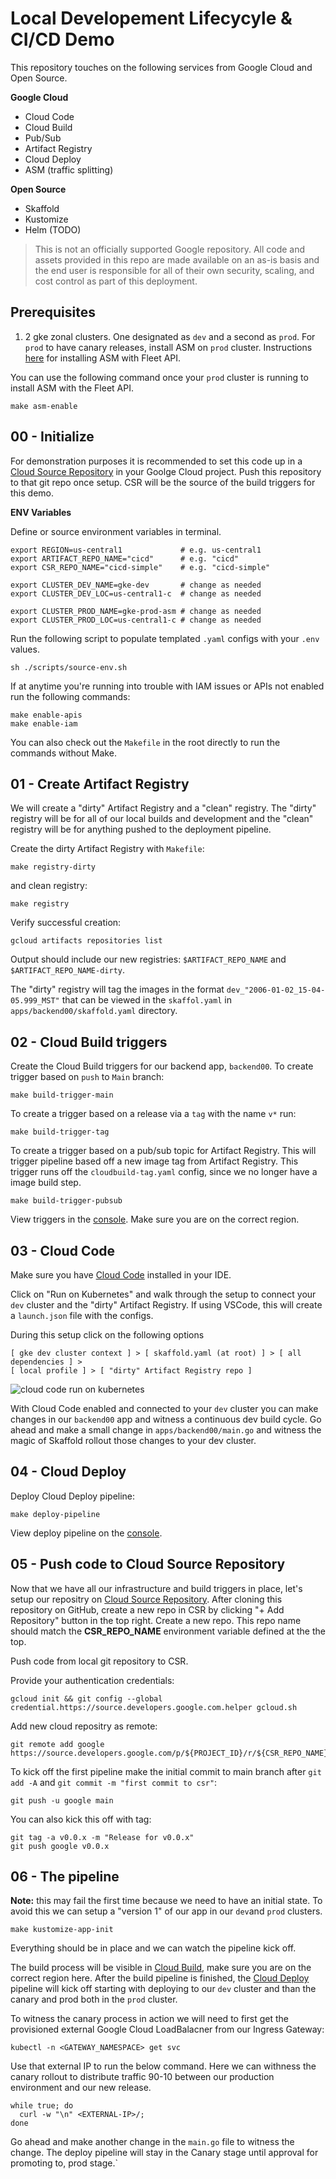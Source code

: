 # Local Developement Lifecycyle & CI/CD Demo

This repository touches on the following services from Google Cloud and Open
Source.

**Google Cloud**
- Cloud Code
- Cloud Build
- Pub/Sub
- Artifact Registry
- Cloud Deploy
- ASM (traffic splitting)

**Open Source**
- Skaffold
- Kustomize
- Helm (TODO)

>This is not an officially supported Google repository.  All code and assets
>provided in this repo are made available on an as-is basis and the end user is
>responsible for all of their own security, scaling, and cost control as part of
>this deployment.

## Prerequisites

1. 2 gke zonal clusters. One designated as `dev` and a second as `prod`. For `prod` to
have canary releases, install ASM on `prod` cluster. Instructions [here](https://cloud.google.com/service-mesh/docs/managed/provision-managed-anthos-service-mesh) for installing ASM with Fleet API.

You can use the following command once your `prod` cluster is running to install
ASM with the Fleet API.

```
make asm-enable
```

## 00 - Initialize

For demonstration purposes it is recommended to set this code up in a
[Cloud Source Repository](https://source.cloud.google.com/) in your Goolge Cloud
project. Push this repository to that git repo once setup. CSR will be the
source of the build triggers for this demo.

**ENV Variables**

Define or source environment variables in terminal.

```
export REGION=us-central1             # e.g. us-central1
export ARTIFACT_REPO_NAME="cicd"      # e.g. "cicd"
export CSR_REPO_NAME="cicd-simple"    # e.g. "cicd-simple"

export CLUSTER_DEV_NAME=gke-dev       # change as needed
export CLUSTER_DEV_LOC=us-central1-c  # change as needed

export CLUSTER_PROD_NAME=gke-prod-asm # change as needed
export CLUSTER_PROD_LOC=us-central1-c # change as needed
```

Run the following script to populate templated `.yaml` configs with your `.env`
values.

```
sh ./scripts/source-env.sh
```

If at anytime you're running into trouble with IAM issues or APIs not enabled
run the following commands:

```
make enable-apis
make enable-iam
```

You can also check out the `Makefile` in the root directly to run the commands
without Make.

## 01 - Create Artifact Registry

We will create a "dirty" Artifact Registry and a "clean" registry. The "dirty"
registry will be for all of our local builds and development and the "clean"
registry will be for anything pushed to the deployment pipeline.

Create the dirty Artifact Registry with `Makefile`:

```
make registry-dirty
```

and clean registry:

```
make registry
```

Verify successful creation:

```
gcloud artifacts repositories list
```

Output should include our new registries: `$ARTIFACT_REPO_NAME` and
`$ARTIFACT_REPO_NAME-dirty`.

The "dirty" registry will tag the images in the format
`dev_"2006-01-02_15-04-05.999_MST"` that can be viewed in the `skaffol.yaml` in
`apps/backend00/skaffold.yaml` directory.

## 02 - Cloud Build triggers

Create the Cloud Build triggers for our backend app, `backend00`. To create
trigger based on `push` to `Main` branch:

```
make build-trigger-main
```

To create a trigger based on a release via a `tag` with the name `v*` run:

```
make build-trigger-tag
```

To create a trigger based on a pub/sub topic for Artifact Registry. This will
trigger pipeline based off a new image tag from Artifact Registry. This trigger
runs off the `cloudbuild-tag.yaml` config, since we no longer have a image build
step.

```
make build-trigger-pubsub
```

View triggers in the [console](https://console.cloud.google.com/cloud-build/triggers;region=us-central1). Make sure you are on the correct region.

## 03 - Cloud Code

Make sure you have [Cloud Code](https://cloud.google.com/code/docs/vscode/install)
installed in your IDE.

Click on "Run on Kubernetes" and walk through the setup to connect your `dev`
cluster and the "dirty" Artifact Registry. If using VSCode, this will create a
`launch.json` file with the configs.

During this setup click on the following options

```
[ gke dev cluster context ] > [ skaffold.yaml (at root) ] > [ all dependencies ] >
[ local profile ] > [ "dirty" Artifact Registry repo ]
```

![cloud code run on kubernetes](./docs/assets/cloud_code_start.png)

With Cloud Code enabled and connected to your `dev` cluster you can make changes
in our `backend00` app and witness a continuous dev build cycle. Go ahead and
make a small change in `apps/backend00/main.go` and witness the magic of
Skaffold rollout those changes to your dev cluster.

## 04 - Cloud Deploy

Deploy Cloud Deploy pipeline:

```
make deploy-pipeline
```

View deploy pipeline on the [console](https://console.cloud.google.com/deploy/delivery-pipelines).

## 05 - Push code to Cloud Source Repository

Now that we have all our infrastructure and build triggers in place, let's setup
our repositry on [Cloud Source Repository](https://source.cloud.google.com/repos).
After cloning this repository on GitHub, create a new repo in CSR by clicking
"+ Add Repository" button in the top right. Create a new repo. This repo name
should match the **CSR_REPO_NAME** environment variable defined at the the top.

Push code from local git repository to CSR.

Provide your authentication credentials:

```
gcloud init && git config --global credential.https://source.developers.google.com.helper gcloud.sh
```

Add new cloud repositry as remote:

```
git remote add google https://source.developers.google.com/p/${PROJECT_ID}/r/${CSR_REPO_NAME}
```

To kick off the first pipeline make the initial commit to main branch after
`git add -A` and `git commit -m "first commit to csr"`:

```
git push -u google main
```

You can also kick this off with tag:

```
git tag -a v0.0.x -m "Release for v0.0.x"
git push google v0.0.x
```

## 06 - The pipeline

**Note:** this may fail the first time because we need to have an initial state.
To avoid this we can setup a "version 1" of our app in our `dev`and `prod`
clusters.

```
make kustomize-app-init
```

Everything should be in place and we can watch the pipeline kick off.

The build process will be visible in [Cloud Build](https://console.cloud.google.com/cloud-build/triggers), make sure you are on the correct region here. After the
build pipeline is finished, the [Cloud Deploy](https://console.cloud.google.com/deploy/delivery-pipelines/) pipeline will kick off starting with deploying to our `dev`
cluster and than the canary and prod both in the `prod` cluster.

To witness the canary process in action we will need to first get the provisioned
external Google Cloud LoadBalacner from our Ingress Gateway:

```
kubectl -n <GATEWAY_NAMESPACE> get svc
```

Use that external IP to run the below command. Here we can withness the canary
rollout to distribute traffic 90-10 between our production environment and our
new release.

```
while true; do
  curl -w "\n" <EXTERNAL-IP>/;
done
```

Go ahead and make another change in the `main.go` file to witness the change. The
deploy pipeline will stay in the Canary stage until approval for promoting to,
prod stage.`
